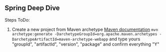 ## Spring Deep Dive

Steps ToDo:

1. Create a new project from Maven archetype
[Maven documentation](https://maven.apache.org/archetypes/maven-archetype-webapp/)
`mvn archetype:generate -DarchetypeGroupId=org.apache.maven.archetypes -DarchetypeArtifactId=maven-archetype-webapp`
and type yours "groupId", "artifactId", "version", "package" and confirm everything "Y"



